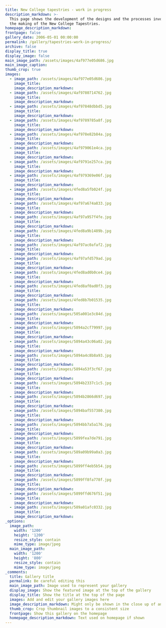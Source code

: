 ```yaml
---
title: New College tapestries - work in progress
description_markdown: >-
  This page shows the development of the designs and the processes involved in
  the making of the New College Tapestries.
homepage_description_markdown:
frontpage: false
gallery_date: 2006-05-01 00:00:00
permalink: /gallery/tapestries-work-in-progress/
archive: false
display_title: true
display_image: false
main_image_path: /assets/images/4af977e05d686.jpg
main_image_caption:
thumb_crop: true
images:
  - image_path: /assets/images/4af977e05d686.jpg
    image_title:
    image_description_markdown:
  - image_path: /assets/images/4af9780714762.jpg
    image_title:
    image_description_markdown:
  - image_path: /assets/images/4af97848dbbd5.jpg
    image_title:
    image_description_markdown:
  - image_path: /assets/images/4af9789785a8f.jpg
    image_title:
    image_description_markdown:
  - image_path: /assets/images/4af978e82b84a.jpg
    image_title:
    image_description_markdown:
  - image_path: /assets/images/4af979061e4ca.jpg
    image_title:
    image_description_markdown:
  - image_path: /assets/images/4af9791e257ca.jpg
    image_title:
    image_description_markdown:
  - image_path: /assets/images/4af979369e06f.jpg
    image_title:
    image_description_markdown:
  - image_path: /assets/images/4fed8a5fb024f.jpg
    image_title:
    image_description_markdown:
  - image_path: /assets/images/4af97a674a833.jpg
    image_title:
    image_description_markdown:
  - image_path: /assets/images/4af97a957f4fe.jpg
    image_title:
    image_description_markdown:
  - image_path: /assets/images/4fed8a9b1489b.jpg
    image_title:
    image_description_markdown:
  - image_path: /assets/images/4af97ac0afaf2.jpg
    image_title:
    image_description_markdown:
  - image_path: /assets/images/4af97afd579ad.jpg
    image_title:
    image_description_markdown:
  - image_path: /assets/images/4fed8ad0b0ce4.jpg
    image_title:
    image_description_markdown:
  - image_path: /assets/images/4fed8af0ad0f3.jpg
    image_title:
    image_description_markdown:
  - image_path: /assets/images/4fed8b7b01535.jpg
    image_title:
    image_description_markdown:
  - image_path: /assets/images/505a001e3c84d.jpg
    image_title:
    image_description_markdown:
  - image_path: /assets/images/5894a2cf79997.jpg
    image_title:
    image_description_markdown:
  - image_path: /assets/images/5894a43c06a02.jpg
    image_title:
    image_description_markdown:
  - image_path: /assets/images/5894a4c8b8a93.jpg
    image_title:
    image_description_markdown:
  - image_path: /assets/images/5894a53f3cf67.jpg
    image_title:
    image_description_markdown:
  - image_path: /assets/images/5894b2337c1c5.jpg
    image_title:
    image_description_markdown:
  - image_path: /assets/images/5894b2866d697.jpg
    image_title:
    image_description_markdown:
  - image_path: /assets/images/5894baf557380.jpg
    image_title:
    image_description_markdown:
  - image_path: /assets/images/5894bb7a5a176.jpg
    image_title:
    image_description_markdown:
  - image_path: /assets/images/5899fea7de791.jpg
    image_title:
    image_description_markdown:
  - image_path: /assets/images/589a09b99a0a3.jpg
    image_title:
    image_description_markdown:
  - image_path: /assets/images/5899ff4eb5b54.jpg
    image_title:
    image_description_markdown:
  - image_path: /assets/images/5899ff8fa778f.jpg
    image_title:
    image_description_markdown:
  - image_path: /assets/images/5899ffd676f51.jpg
    image_title:
    image_description_markdown:
  - image_path: /assets/images/589a01afc0332.jpg
    image_title:
    image_description_markdown:
_options:
  image_path:
    width: '1200'
    height: '1200'
    resize_style: contain
    mime_type: image/jpeg
  main_image_path:
    width: '1200'
    height: '800'
    resize_style: contain
    mime_type: image/jpeg
_comments:
  title: Gallery title
  permalink: Be careful editing this
  main_image_path: Image used to represent your gallery
  display_image: Show the featured image at the top of the gallery
  display_title: Show the title at the top of the page
  images: Add and edit your gallery images here
  image_description_markdown: Might only be shown in the close up of an image
  thumb_crop: Crop thumbnail images to a consistent size
  frontpage: Show this gallery on the homepage
  homepage_description_markdown: Text used on homepage if shown
---
```


